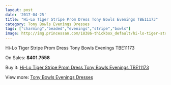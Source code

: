```yaml
---
layout: post
date: '2017-04-25'
title: "Hi-Lo Tiger Stripe Prom Dress Tony Bowls Evenings TBE11173"
category: Tony Bowls Evenings Dresses
tags: ["charming","beaded","evenings","stripe","bowls"]
image: http://img.princessan.com/18386-thickbox_default/hi-lo-tiger-stripe-prom-dress-tony-bowls-evenings-tbe11173.jpg
---
```

Hi-Lo Tiger Stripe Prom Dress Tony Bowls Evenings TBE11173

On Sales: **$401.7558**
<a href="https://www.princessan.com/en/tony-bowls-evenings-dresses/8465-hi-lo-tiger-stripe-prom-dress-tony-bowls-evenings-tbe11173.html"><amp-img layout="responsive" width="600" height="600" src="//img.princessan.com/18386-thickbox_default/hi-lo-tiger-stripe-prom-dress-tony-bowls-evenings-tbe11173.jpg" alt="Hi-Lo Tiger Stripe Prom Dress Tony Bowls Evenings TBE11173 0" /></a>
<a href="https://www.princessan.com/en/tony-bowls-evenings-dresses/8465-hi-lo-tiger-stripe-prom-dress-tony-bowls-evenings-tbe11173.html"><amp-img layout="responsive" width="600" height="600" src="//img.princessan.com/18389-thickbox_default/hi-lo-tiger-stripe-prom-dress-tony-bowls-evenings-tbe11173.jpg" alt="Hi-Lo Tiger Stripe Prom Dress Tony Bowls Evenings TBE11173 1" /></a>
<a href="https://www.princessan.com/en/tony-bowls-evenings-dresses/8465-hi-lo-tiger-stripe-prom-dress-tony-bowls-evenings-tbe11173.html"><amp-img layout="responsive" width="600" height="600" src="//img.princessan.com/18388-thickbox_default/hi-lo-tiger-stripe-prom-dress-tony-bowls-evenings-tbe11173.jpg" alt="Hi-Lo Tiger Stripe Prom Dress Tony Bowls Evenings TBE11173 2" /></a>
<a href="https://www.princessan.com/en/tony-bowls-evenings-dresses/8465-hi-lo-tiger-stripe-prom-dress-tony-bowls-evenings-tbe11173.html"><amp-img layout="responsive" width="600" height="600" src="//img.princessan.com/18387-thickbox_default/hi-lo-tiger-stripe-prom-dress-tony-bowls-evenings-tbe11173.jpg" alt="Hi-Lo Tiger Stripe Prom Dress Tony Bowls Evenings TBE11173 3" /></a>

Buy it: [Hi-Lo Tiger Stripe Prom Dress Tony Bowls Evenings TBE11173](https://www.princessan.com/en/tony-bowls-evenings-dresses/8465-hi-lo-tiger-stripe-prom-dress-tony-bowls-evenings-tbe11173.html "Hi-Lo Tiger Stripe Prom Dress Tony Bowls Evenings TBE11173")

View more: [Tony Bowls Evenings Dresses](https://www.princessan.com/en/67-tony-bowls-evenings-dresses "Tony Bowls Evenings Dresses")